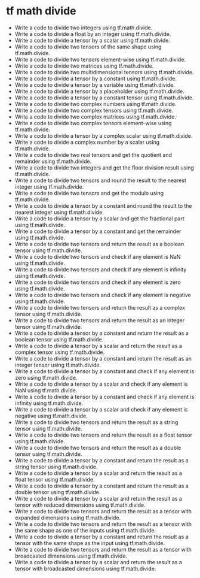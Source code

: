 # tf math divide

- Write a code to divide two integers using tf.math.divide.
- Write a code to divide a float by an integer using tf.math.divide.
- Write a code to divide a tensor by a scalar using tf.math.divide.
- Write a code to divide two tensors of the same shape using tf.math.divide.
- Write a code to divide two tensors element-wise using tf.math.divide.
- Write a code to divide two matrices using tf.math.divide.
- Write a code to divide two multidimensional tensors using tf.math.divide.
- Write a code to divide a tensor by a constant using tf.math.divide.
- Write a code to divide a tensor by a variable using tf.math.divide.
- Write a code to divide a tensor by a placeholder using tf.math.divide.
- Write a code to divide a tensor by a constant tensor using tf.math.divide.
- Write a code to divide two complex numbers using tf.math.divide.
- Write a code to divide two complex tensors using tf.math.divide.
- Write a code to divide two complex matrices using tf.math.divide.
- Write a code to divide two complex tensors element-wise using tf.math.divide.
- Write a code to divide a tensor by a complex scalar using tf.math.divide.
- Write a code to divide a complex number by a scalar using tf.math.divide.
- Write a code to divide two real tensors and get the quotient and remainder using tf.math.divide.
- Write a code to divide two integers and get the floor division result using tf.math.divide.
- Write a code to divide two tensors and round the result to the nearest integer using tf.math.divide.
- Write a code to divide two tensors and get the modulo using tf.math.divide.
- Write a code to divide a tensor by a constant and round the result to the nearest integer using tf.math.divide.
- Write a code to divide a tensor by a scalar and get the fractional part using tf.math.divide.
- Write a code to divide a tensor by a constant and get the remainder using tf.math.divide.
- Write a code to divide two tensors and return the result as a boolean tensor using tf.math.divide.
- Write a code to divide two tensors and check if any element is NaN using tf.math.divide.
- Write a code to divide two tensors and check if any element is infinity using tf.math.divide.
- Write a code to divide two tensors and check if any element is zero using tf.math.divide.
- Write a code to divide two tensors and check if any element is negative using tf.math.divide.
- Write a code to divide two tensors and return the result as a complex tensor using tf.math.divide.
- Write a code to divide two tensors and return the result as an integer tensor using tf.math.divide.
- Write a code to divide a tensor by a constant and return the result as a boolean tensor using tf.math.divide.
- Write a code to divide a tensor by a scalar and return the result as a complex tensor using tf.math.divide.
- Write a code to divide a tensor by a constant and return the result as an integer tensor using tf.math.divide.
- Write a code to divide a tensor by a constant and check if any element is zero using tf.math.divide.
- Write a code to divide a tensor by a scalar and check if any element is NaN using tf.math.divide.
- Write a code to divide a tensor by a constant and check if any element is infinity using tf.math.divide.
- Write a code to divide a tensor by a scalar and check if any element is negative using tf.math.divide.
- Write a code to divide two tensors and return the result as a string tensor using tf.math.divide.
- Write a code to divide two tensors and return the result as a float tensor using tf.math.divide.
- Write a code to divide two tensors and return the result as a double tensor using tf.math.divide.
- Write a code to divide a tensor by a constant and return the result as a string tensor using tf.math.divide.
- Write a code to divide a tensor by a scalar and return the result as a float tensor using tf.math.divide.
- Write a code to divide a tensor by a constant and return the result as a double tensor using tf.math.divide.
- Write a code to divide a tensor by a scalar and return the result as a tensor with reduced dimensions using tf.math.divide.
- Write a code to divide two tensors and return the result as a tensor with expanded dimensions using tf.math.divide.
- Write a code to divide two tensors and return the result as a tensor with the same shape as one of the inputs using tf.math.divide.
- Write a code to divide a tensor by a constant and return the result as a tensor with the same shape as the input using tf.math.divide.
- Write a code to divide two tensors and return the result as a tensor with broadcasted dimensions using tf.math.divide.
- Write a code to divide a tensor by a scalar and return the result as a tensor with broadcasted dimensions using tf.math.divide.